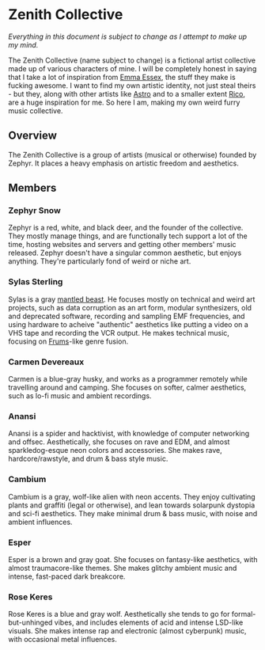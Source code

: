 # Zenith Collective

*Everything in this document is subject to change as I attempt to make up my mind.*

The Zenith Collective (name subject to change) is a fictional artist collective made up of various characters of mine. I will be completely honest in saying that I take a lot of inspiration from [Emma Essex](https://heckscaper.com), the stuff they make is fucking awesome. I want to find my own artistic identity, not just steal theirs - but they, along with other artists like [Astro](https://astrossoundhell.neocities.org/) and to a smaller extent [Rico](https://rico.neocities.org/pipedream/), are a huge inspiration for me. So here I am, making my own weird furry music collective.

## Overview

The Zenith Collective is a group of artists (musical or otherwise) founded by Zephyr. It places a heavy emphasis on artistic freedom and aesthetics.

## Members

### Zephyr Snow

Zephyr is a red, white, and black deer, and the founder of the collective. They mostly manage things, and are functionally tech support a lot of the time, hosting websites and servers and getting other members' music released. Zephyr doesn't have a singular common aesthetic, but enjoys anything. They're particularly fond of weird or niche art.

### Sylas Sterling

Sylas is a gray [mantled beast](https://mantledbeasts.carrd.co/). He focuses mostly on technical and weird art projects, such as data corruption as an art form, modular synthesizers, old and deprecated software, recording and sampling EMF frequencies, and using hardware to acheive "authentic" aesthetics like putting a video on a VHS tape and recording the VCR output. He makes technical music, focusing on [Frums](https://soundcloud.com/frums)-like genre fusion.

### Carmen Devereaux

Carmen is a blue-gray husky, and works as a programmer remotely while travelling around and camping. She focuses on softer, calmer aesthetics, such as lo-fi music and ambient recordings.

### Anansi

Anansi is a spider and hacktivist, with knowledge of computer networking and offsec. Aesthetically, she focuses on rave and EDM, and almost sparkledog-esque neon colors and accessories. She makes rave, hardcore/rawstyle, and drum & bass style music.

### Cambium

Cambium is a gray, wolf-like alien with neon accents. They enjoy cultivating plants and graffiti (legal or otherwise), and lean towards solarpunk dystopia and sci-fi aesthetics. They make minimal drum & bass music, with noise and ambient influences.

### Esper

Esper is a brown and gray goat. She focuses on fantasy-like aesthetics, with almost traumacore-like themes. She makes glitchy ambient music and intense, fast-paced dark breakcore.

### Rose Keres

Rose Keres is a blue and gray wolf. Aesthetically she tends to go for formal-but-unhinged vibes, and includes elements of acid and intense LSD-like visuals. She makes intense rap and electronic (almost cyberpunk) music, with occasional metal influences.
